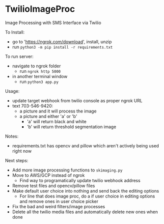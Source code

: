 # TwilioImageProc
Image Processing with SMS Interface via Twilio

To Install:
* go to 'https://ngrok.com/download', install, unzip
* run `python3 -m pip install -r requirements.txt`

To run server:
* navigate to ngrok folder
  * run `ngrok http 5000`
* in another terminal window
  * run `python3 app.py`

Usage:
* update target webhook from twilio console as proper ngrok URL
* text 703-546-9420:
  * a picture and it will process the image
  * a picture and either 'a' or 'b'
    * 'a' will return black and white
    * 'b' will return threshold segmentation image

Notes:
* requirements.txt has opencv and pillow which aren't actively being used right now

Next steps:
* Add more image processing functions to `skimaging.py`
* Move to AWS/GCP instead of ngrok
  * Find way to programatically update twilio webhook address
* Remove test files and opencv/pillow files
* Make default user choice into nothing and send back the editing options
  * For line that does image proc, do a if user choice in editing options and remove ones in user choice picker
* Fix the bad and weird filters/image processes
* Delete all the twilio media files and automatically delete new ones when done
